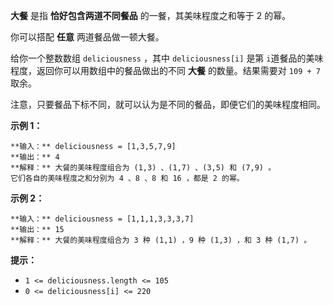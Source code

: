 **大餐** 是指 **恰好包含两道不同餐品** 的一餐，其美味程度之和等于 2 的幂。

你可以搭配 **任意** 两道餐品做一顿大餐。

给你一个整数数组 `deliciousness` ，其中 `deliciousness[i]` 是第 `i​​​​​​​​​​`​​​​
道餐品的美味程度，返回你可以用数组中的餐品做出的不同 **大餐** 的数量。结果需要对 `109 + 7` 取余。

注意，只要餐品下标不同，就可以认为是不同的餐品，即便它们的美味程度相同。

**示例 1：**

    
    
    **输入：** deliciousness = [1,3,5,7,9]
    **输出：** 4
    **解释：** 大餐的美味程度组合为 (1,3) 、(1,7) 、(3,5) 和 (7,9) 。
    它们各自的美味程度之和分别为 4 、8 、8 和 16 ，都是 2 的幂。
    

**示例 2：**

    
    
    **输入：** deliciousness = [1,1,1,3,3,3,7]
    **输出：** 15
    **解释：** 大餐的美味程度组合为 3 种 (1,1) ，9 种 (1,3) ，和 3 种 (1,7) 。

**提示：**

  * `1 <= deliciousness.length <= 105`
  * `0 <= deliciousness[i] <= 220`

